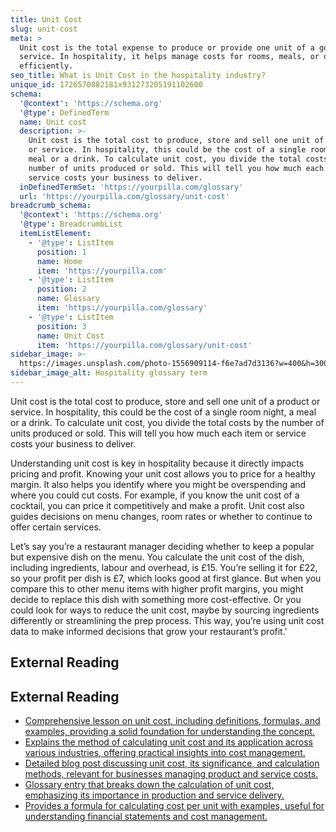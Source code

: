```yaml
---
title: Unit Cost
slug: unit-cost
meta: >
  Unit cost is the total expense to produce or provide one unit of a good or
  service. In hospitality, it helps manage costs for rooms, meals, or drinks
  efficiently.
seo_title: What is Unit Cost in the hospitality industry?
unique_id: 1726570882181x931273205191102600
schema:
  '@context': 'https://schema.org'
  '@type': DefinedTerm
  name: Unit cost
  description: >-
    Unit cost is the total cost to produce, store and sell one unit of a product
    or service. In hospitality, this could be the cost of a single room night, a
    meal or a drink. To calculate unit cost, you divide the total costs by the
    number of units produced or sold. This will tell you how much each item or
    service costs your business to deliver.
  inDefinedTermSet: 'https://yourpilla.com/glossary'
  url: 'https://yourpilla.com/glossary/unit-cost'
breadcrumb_schema:
  '@context': 'https://schema.org'
  '@type': BreadcrumbList
  itemListElement:
    - '@type': ListItem
      position: 1
      name: Home
      item: 'https://yourpilla.com'
    - '@type': ListItem
      position: 2
      name: Glossary
      item: 'https://yourpilla.com/glossary'
    - '@type': ListItem
      position: 3
      name: Unit Cost
      item: 'https://yourpilla.com/glossary/unit-cost'
sidebar_image: >-
  https://images.unsplash.com/photo-1556909114-f6e7ad7d3136?w=400&h=300&fit=crop&auto=format
sidebar_image_alt: Hospitality glossary term
---
```


Unit cost is the total cost to produce, store and sell one unit of a product or service. In hospitality, this could be the cost of a single room night, a meal or a drink. To calculate unit cost, you divide the total costs by the number of units produced or sold. This will tell you how much each item or service costs your business to deliver.

Understanding unit cost is key in hospitality because it directly impacts pricing and profit. Knowing your unit cost allows you to price for a healthy margin. It also helps you identify where you might be overspending and where you could cut costs. For example, if you know the unit cost of a cocktail, you can price it competitively and make a profit. Unit cost also guides decisions on menu changes, room rates or whether to continue to offer certain services.

Let’s say you’re a restaurant manager deciding whether to keep a popular but expensive dish on the menu. You calculate the unit cost of the dish, including ingredients, labour and overhead, is £15. You’re selling it for £22, so your profit per dish is £7, which looks good at first glance. But when you compare this to other menu items with higher profit margins, you might decide to replace this dish with something more cost-effective. Or you could look for ways to reduce the unit cost, maybe by sourcing ingredients differently or streamlining the prep process. This way, you’re using unit cost data to make informed decisions that grow your restaurant’s profit.'

## External Reading



## External Reading

*   [Comprehensive lesson on unit cost, including definitions, formulas, and examples, providing a solid foundation for understanding the concept.](https://study.com/academy/lesson/unit-cost-definition-formula-calculation.html)
*   [Explains the method of calculating unit cost and its application across various industries, offering practical insights into cost management.](https://fiixsoftware.com/maintenance-metrics/what-are-unit-costs/)
*   [Detailed blog post discussing unit cost, its significance, and calculation methods, relevant for businesses managing product and service costs.](https://happay.com/blog/unit-cost/)
*   [Glossary entry that breaks down the calculation of unit cost, emphasizing its importance in production and service delivery.](https://fulfill.com/glossary/unit-cost)
*   [Provides a formula for calculating cost per unit with examples, useful for understanding financial statements and cost management.](https://www.indeed.com/career-advice/career-development/cost-per-unit-calculation)
